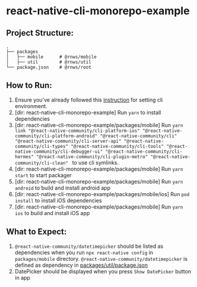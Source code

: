 # react-native-cli-monorepo-example

## Project Structure:
    .
    ├── packages
    │   ├── mobile      # @rnws/mobile
    │   ├── util        # @rnws/util
    └── package.json    # @rnws/root

## How to Run:

1. Ensure you've already followed this [instruction](https://github.com/react-native-community/cli/blob/main/CONTRIBUTING.md#contributing-to-react-native-cli) for setting cli environment.
2. [dir: react-native-cli-monorepo-example] Run `yarn` to install dependencies
3. [dir: react-native-cli-monorepo-example/packages/mobile] Run `yarn link "@react-native-community/cli-platform-ios" "@react-native-community/cli-platform-android" "@react-native-community/cli" "@react-native-community/cli-server-api" "@react-native-community/cli-types" "@react-native-community/cli-tools" "@react-native-community/cli-debugger-ui" "@react-native-community/cli-hermes" "@react-native-community/cli-plugin-metro" "@react-native-community/cli-clean"
` to use cli symlinks.
4. [dir: react-native-cli-monorepo-example/packages/mobile] Run `yarn start` to start packager
5. [dir: react-native-cli-monorepo-example/packages/mobile] Run `yarn android` to build and install android app
6. [dir: react-native-cli-monorepo-example/packages/mobile/ios] Run `pod install` to install iOS dependencies
7. [dir: react-native-cli-monorepo-example/packages/mobile] Run `yarn ios` to build and install iOS app

## What to Expect:

1. `@react-native-community/datetimepicker` should be listed as dependencies when you run `npx react-native config` in `packages/mobile` directory. `@react-native-community/datetimepicker` is defined as dependency in [packages/util/package.json](packages/util/package.json#L15)
2. DatePicker should be displayed when you press `Show DatePicker` button in app
